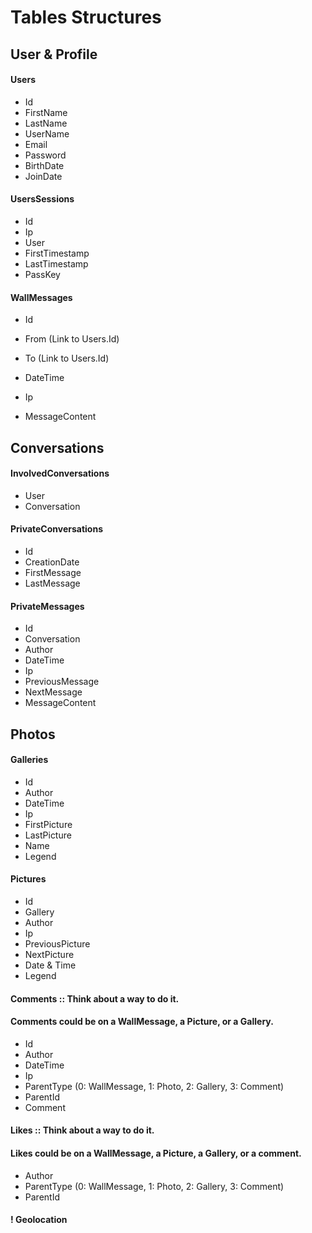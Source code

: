 Tables Structures
=================


User & Profile
--------------

#### Users
- Id
- FirstName
- LastName
- UserName
- Email
- Password
- BirthDate
- JoinDate


#### UsersSessions
- Id
- Ip
- User
- FirstTimestamp
- LastTimestamp
- PassKey

#### WallMessages
- Id
- From (Link to Users.Id)
- To (Link to Users.Id)
- DateTime

- Ip
- MessageContent


Conversations
-------------

#### InvolvedConversations
- User
- Conversation


#### PrivateConversations
- Id
- CreationDate
- FirstMessage
- LastMessage


#### PrivateMessages
- Id
- Conversation
- Author
- DateTime
- Ip
- PreviousMessage
- NextMessage
- MessageContent


Photos
------

#### Galleries
- Id
- Author
- DateTime
- Ip
- FirstPicture
- LastPicture
- Name
- Legend


#### Pictures
- Id
- Gallery
- Author
- Ip
- PreviousPicture
- NextPicture
- Date & Time
- Legend


#### Comments :: Think about a way to do it.
#### Comments could be on a WallMessage, a Picture, or a Gallery.
- Id
- Author
- DateTime
- Ip
- ParentType (0: WallMessage, 1: Photo, 2: Gallery, 3: Comment)
- ParentId
- Comment


#### Likes :: Think about a way to do it.
#### Likes could be on a WallMessage, a Picture, a Gallery, or a comment.
- Author
- ParentType (0: WallMessage, 1: Photo, 2: Gallery, 3: Comment)
- ParentId


#### ! Geolocation